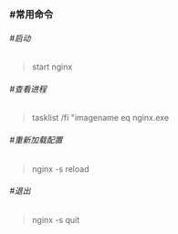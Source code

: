 ### #常用命令

###### #启动

> start nginx

###### #查看进程

> tasklist /fi "imagename eq nginx.exe

###### #重新加载配置

> nginx -s reload

###### #退出

> nginx -s quit

